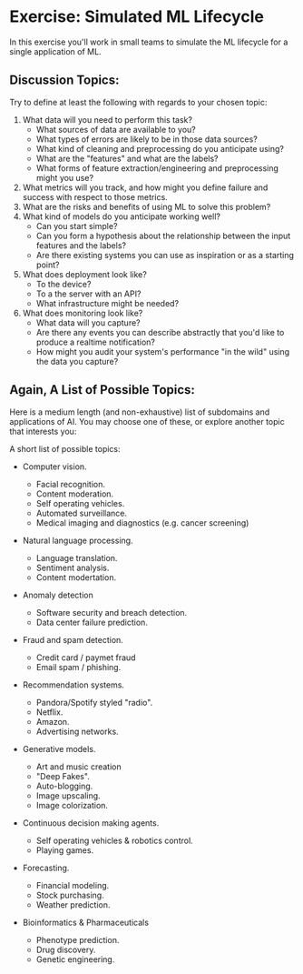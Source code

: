 # Exercise: Simulated ML Lifecycle

In this exercise you'll work in small teams to simulate the ML lifecycle for a single application of ML.

## Discussion Topics:

Try to define at least the following with regards to your chosen topic:

1. What data will you need to perform this task?
    * What sources of data are available to you?
    * What types of errors are likely to be in those data sources?
    * What kind of cleaning and preprocessing do you anticipate using?
    * What are the "features" and what are the labels?
    * What forms of feature extraction/engineering and preprocessing might you use?
2. What metrics will you track, and how might you define failure and success with respect to those metrics.
3. What are the risks and benefits of using ML to solve this problem?
4. What kind of models do you anticipate working well?
    * Can you start simple?
    * Can you form a hypothesis about the relationship between the input features and the labels?
    * Are there existing systems you can use as inspiration or as a starting point?
5. What does deployment look like?
    * To the device?
    * To a the server with an API?
    * What infrastructure might be needed?
6. What does monitoring look like?
    * What data will you capture?
    * Are there any events you can describe abstractly that you'd like to produce a realtime notification?
    * How might you audit your system's performance "in the wild" using the data you capture?

## Again, A List of Possible Topics:

Here is a medium length (and non-exhaustive) list of subdomains and applications of AI. You may choose one of these, or explore another topic that interests you:

A short list of possible topics:

* Computer vision.
    * Facial recognition.
    * Content moderation.
    * Self operating vehicles.
    * Automated surveillance.
    * Medical imaging and diagnostics (e.g. cancer screening)  
    
    
* Natural language processing.
    * Language translation.
    * Sentiment analysis.
    * Content modertation.  
    
    
* Anomaly detection
    * Software security and breach detection.
    * Data center failure prediction.  
    
    
* Fraud and spam detection.
    * Credit card / paymet fraud
    * Email spam / phishing.  
    
    
* Recommendation systems.
    * Pandora/Spotify styled "radio".
    * Netflix.
    * Amazon.
    * Advertising networks.  


* Generative models.
    * Art and music creation
    * "Deep Fakes".
    * Auto-blogging.
    * Image upscaling.
    * Image colorization.  


* Continuous decision making agents.
    * Self operating vehicles & robotics control.
    * Playing games.   


* Forecasting.
    * Financial modeling. 
    * Stock purchasing.
    * Weather prediction.  


* Bioinformatics & Pharmaceuticals
    * Phenotype prediction.
    * Drug discovery.
    * Genetic engineering.